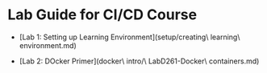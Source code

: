 # Lab Guide for CI/CD Course


* [Lab 1: Setting up Learning Environment](setup/creating\ learning\ environment.md)  

* [Lab 2: DOcker Primer](docker\ intro/\ LabD261-Docker\ containers.md)  
